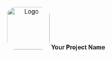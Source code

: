 <p align="center">
  <img src="[https://i.postimg.cc/BZkc2rnp/A1-Logo.jpg](https://i.postimg.cc/Z5FPx5fm/data-analysis-icon-icons-com-52842.png)" alt="Logo" width="100" style="border-radius: 20%;" />
  <strong>Your Project Name</strong>
</p>
